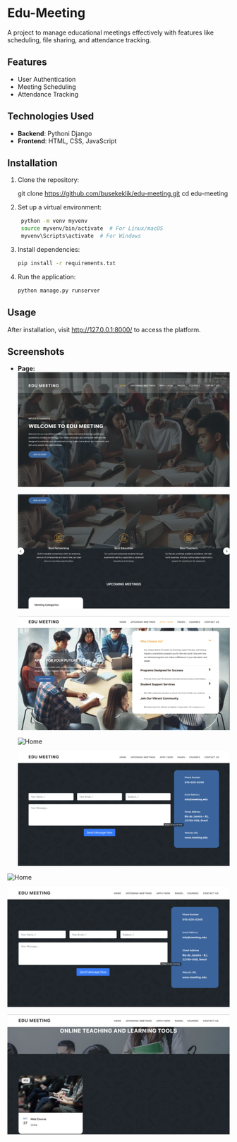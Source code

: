 # Edu-Meeting

A project to manage educational meetings effectively with features like scheduling, file sharing, and attendance tracking.

## Features
- User Authentication
- Meeting Scheduling
- Attendance Tracking

## Technologies Used
- **Backend**: Pythoni Django
- **Frontend**: HTML, CSS, JavaScript

## Installation
1. Clone the repository:
   
   git clone https://github.com/busekeklik/edu-meeting.git
   cd edu-meeting
2. Set up a virtual environment:
    ```bash
     python -m venv myvenv
     source myvenv/bin/activate  # For Linux/macOS
     myvenv\Scripts\activate  # For Windows
3. Install dependencies:
    ```bash
    pip install -r requirements.txt
4. Run the application:
    ```bash
    python manage.py runserver

## Usage
After installation, visit http://127.0.0.1:8000/ to access the platform.

## Screenshots
- **Page:**
  ![Home](screenshots/home1.png)
  <br>

  ![Home](screenshots/home2.png)
  <br>

  ![Home](screenshots/home3.png)
  <br>

  ![Home](screenshots/home44.png)
  <br>
  
  ![Home](screenshots/home55.png)
  <br>

 ![Home](screenshots/home44.png)
  <br>
  
  ![Home](screenshots/home55.png)
  <br>

  ![Home](screenshots/home6.png)






  

